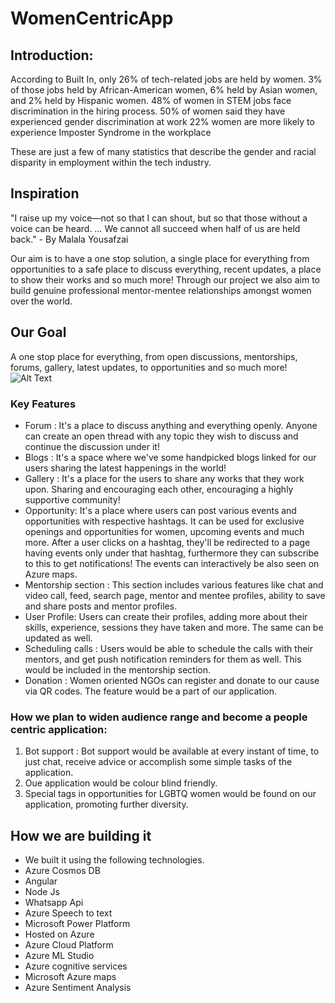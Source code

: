 # WomenCentricApp

## Introduction: 

According to Built In, only
 26% of tech-related jobs are held by women.
 3% of those jobs held by African-American women, 6% held by Asian women, and 2% held by Hispanic women.
 48% of women in STEM jobs face discrimination in the hiring process.
 50% of women said they have experienced gender discrimination at work
 22% women are more likely to experience Imposter Syndrome in the workplace

These are just a few of many statistics that describe the gender and racial disparity in employment within the tech industry.

## Inspiration

"I raise up my voice—not so that I can shout, but so that those without a voice can be heard. … We cannot all succeed when half of us are held back."
\- By Malala Yousafzai

Our aim is to have a one stop solution, a single place for everything from opportunities to a safe place to discuss everything, recent updates, a place to show their works and so much more! Through our project we also aim to build genuine professional mentor-mentee relationships amongst women over the world.

## Our Goal
A one stop place for everything, from open discussions, mentorships, forums, gallery, latest updates, to opportunities and so much more!
<br/>
![Alt Text](https://media.giphy.com/media/Cx0JktG3wBWvu/giphy.gif)
<br/>

### Key Features

- Forum : It's a place to discuss anything and everything openly. Anyone can create an open thread with any topic they wish to discuss and continue the discussion under it! 
- Blogs : It's a space where we've some handpicked blogs linked for our users sharing the latest happenings in the world!
- Gallery : It's a place for the users to share any works that they work upon. Sharing and encouraging each other, encouraging a highly supportive community!
- Opportunity: It's a place where users can post various events and opportunities with respective hashtags. It can be used for exclusive openings and opportunities for women, upcoming events and much more. After a user clicks on a hashtag, they'll be redirected to a page having events only under that hashtag, furthermore they can subscribe to this to get notifications! The events can interactively be also seen on Azure maps.
- Mentorship section :  This section includes various features like chat and video call, feed, search page, mentor and mentee profiles, ability to save and share posts and mentor profiles.
- User Profile: Users can create their profiles, adding more about their skills, experience, sessions they have taken and more. The same can be updated as well.
- Scheduling calls : Users would be able to schedule the calls with their mentors, and get push notification reminders for them as well. This would be included in the mentorship section.
- Donation : Women oriented NGOs can register and donate to our cause via QR codes. The feature would be a part of our application.

### How we plan to widen audience range and become a people centric application: 
1. Bot support : Bot support would be available at every instant of time, to just chat, receive advice or accomplish some simple tasks of the application.
2. Oue application would be colour blind friendly.
3. Special tags in opportunities for LGBTQ women would be found on our application, promoting further diversity.


## How we are building it

- We built it using the following technologies.
- Azure Cosmos DB
- Angular
- Node Js
- Whatsapp Api
- Azure Speech to text
- Microsoft Power Platform
- Hosted on Azure
- Azure Cloud Platform
- Azure ML Studio
- Azure cognitive services
- Microsoft Azure maps
- Azure Sentiment Analysis

